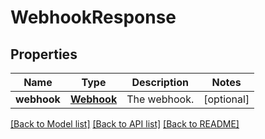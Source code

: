 # WebhookResponse

## Properties
Name | Type | Description | Notes
------------ | ------------- | ------------- | -------------
**webhook** | [**Webhook**](Webhook.md) | The webhook. | [optional] 

[[Back to Model list]](../README.md#documentation-for-models) [[Back to API list]](../README.md#documentation-for-api-endpoints) [[Back to README]](../README.md)


